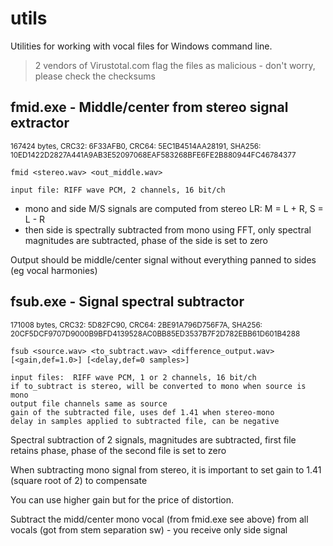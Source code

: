 # utils

Utilities for working with vocal files for Windows command line.

>2 vendors of Virustotal.com flag the files as malicious - don't worry, please check the checksums

## fmid.exe - Middle/center from stereo signal extractor
<sup>167424 bytes, CRC32: 6F33AFB0, CRC64: 5EC1B4514AA28191, SHA256: 10ED1422D2827A441A9AB3E52097068EAF583268BFE6FE2B880944FC46784377</sup>

```
fmid <stereo.wav> <out_middle.wav>

input file: RIFF wave PCM, 2 channels, 16 bit/ch
```
* mono and side M/S signals are computed from stereo LR: M = L + R, S = L - R
* then side is spectrally subtracted from mono using FFT, only spectral magnitudes are subtracted, phase of the side is set to zero

Output should be middle/center signal without everything panned to sides (eg vocal harmonies)

## fsub.exe - Signal spectral subtractor
<sup>171008 bytes, CRC32: 5D82FC90, CRC64: 2BE91A796D756F7A, SHA256: 20CF5DCF9707D9000B9BFD4139528AC0BB85ED3537B7F2D782EBB61D601B4288</sup>

```
fsub <source.wav> <to_subtract.wav> <difference_output.wav> [<gain,def=1.0>] [<delay,def=0 samples>]

input files:  RIFF wave PCM, 1 or 2 channels, 16 bit/ch
if to_subtract is stereo, will be converted to mono when source is mono
output file channels same as source
gain of the subtracted file, uses def 1.41 when stereo-mono
delay in samples applied to subtracted file, can be negative
```

Spectral subtraction of 2 signals, magnitudes are subtracted, first file retains phase, phase of the second file is set to zero

When subtracting mono signal from stereo, it is important to set gain to 1.41 (square root of 2) to compensate

You can use higher gain but for the price of distortion.

Subtract the midd/center mono vocal (from fmid.exe see above) from all vocals (got from stem separation sw) - you receive only side signal

